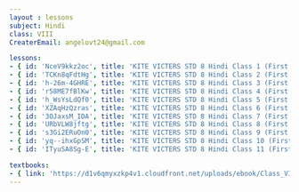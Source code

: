 ```yaml
--- 
layout : lessons 
subject: Hindi
class: VIII
CreaterEmail: angelovt24@gmail.com

lessons: 
- { id: 'NceV9kkz2oc', title: 'KITE VICTERS STD 8 Hindi Class 1 (First Bell-ഫസ്റ്റ് ബെല്‍)' }
- { id: 'TCKn8qFdtHg', title: 'KITE VICTERS STD 8 Hindi Class 2 (First Bell-ഫസ്റ്റ് ബെല്‍)' }
- { id: 'h-26m-4GHRE', title: 'KITE VICTERS STD 8 Hindi Class 3 (First Bell-ഫസ്റ്റ് ബെല്‍)' }
- { id: 'r58ME7fBlKw', title: 'KITE VICTERS STD 8 Hindi Class 4 (First Bell-ഫസ്റ്റ് ബെല്‍)' }
- { id: 'h_WsYsLdQf0', title: 'KITE VICTERS STD 8 Hindi Class 5 (First Bell-ഫസ്റ്റ് ബെല്‍)' }
- { id: 'XZAqHzQzras', title: 'KITE VICTERS STD 8 Hindi Class 6 (First Bell-ഫസ്റ്റ് ബെല്‍)' }
- { id: '3OJaxsM_IDA', title: 'KITE VICTERS STD 8 Hindi Class 7 (First Bell-ഫസ്റ്റ് ബെല്‍)' }
- { id: 'URbVLW8jftg', title: 'KITE VICTERS STD 8 Hindi Class 8 (First Bell-ഫസ്റ്റ് ബെല്‍)' }
- { id: 's3Gi2ERuOn0', title: 'KITE VICTERS STD 8 Hindi Class 9 (First Bell-ഫസ്റ്റ് ബെല്‍)' }
- { id: 'yq--ihxGpSM', title: 'KITE VICTERS STD 8 Hindi Class 10 (First Bell-ഫസ്റ്റ് ബെല്‍)' }
- { id: 'ITyuSA8Sg-E', title: 'KITE VICTERS STD 8 Hindi Class 11 (First Bell-ഫസ്റ്റ് ബെല്‍)' }

textbooks:
- { link: 'https://d1v6qmyxzkp4v1.cloudfront.net/uploads/ebook/Class_VIII/Hindi/Hindi.pdf', title: 'Hindi' }
---  
```

